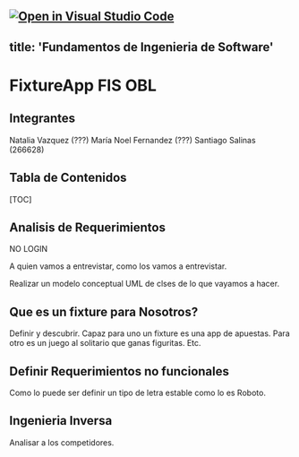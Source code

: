 [![Open in Visual Studio Code](https://classroom.github.com/assets/open-in-vscode-c66648af7eb3fe8bc4f294546bfd86ef473780cde1dea487d3c4ff354943c9ae.svg)](https://classroom.github.com/online_ide?assignment_repo_id=8312460&assignment_repo_type=AssignmentRepo)
---
title: 'Fundamentos de Ingenieria de Software'
---

FixtureApp FIS OBL
===

## Integrantes
Natalia Vazquez (???)
María Noel Fernandez (???)
Santiago Salinas (266628)

## Tabla de Contenidos

[TOC]

## Analisis de Requerimientos
NO LOGIN

A quien vamos a entrevistar, como los vamos a entrevistar. 

Realizar un modelo conceptual UML de clses de lo que vayamos a hacer.

## Que es un fixture para Nosotros?

Definir y descubrir. Capaz para uno un fixture es una app de apuestas. Para otro es un juego al solitario que ganas figuritas. Etc.

## Definir Requerimientos no funcionales

Como lo puede ser definir un tipo de letra estable como lo es Roboto.

## Ingenieria Inversa

Analisar a los competidores.


